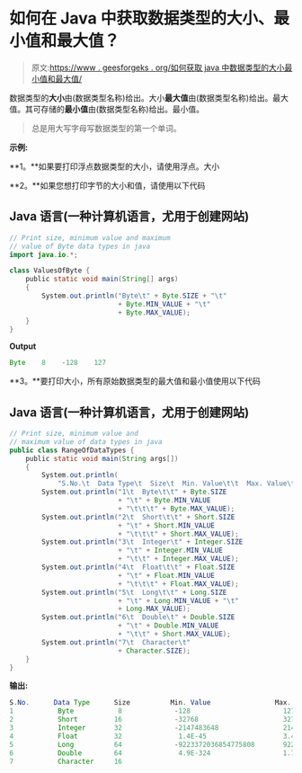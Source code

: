 # 如何在 Java 中获取数据类型的大小、最小值和最大值？

> 原文:[https://www . geesforgeks . org/如何获取 java 中数据类型的大小最小值和最大值/](https://www.geeksforgeeks.org/how-to-get-size-minimum-and-maximum-value-of-data-types-in-java/)

数据类型的**大小**由(数据类型名称)给出。大小**最大值**由(数据类型名称)给出。最大值。其可存储的**最小值**由(数据类型名称)给出。最小值。

> 总是用大写字母写数据类型的第一个单词。

**示例:**

**1。**如果要打印浮点数据类型的大小，请使用浮点。大小

**2。**如果您想打印字节的大小和值，请使用以下代码

## Java 语言(一种计算机语言，尤用于创建网站)

```java
// Print size, minimum value and maximum
// value of Byte data types in java
import java.io.*;

class ValuesOfByte {
    public static void main(String[] args)
    {
        System.out.println("Byte\t" + Byte.SIZE + "\t"
                           + Byte.MIN_VALUE + "\t"
                           + Byte.MAX_VALUE);
    }
}
```

**Output**

```java
Byte    8    -128    127
```

**3。**要打印大小，所有原始数据类型的最大值和最小值使用以下代码

## Java 语言(一种计算机语言，尤用于创建网站)

```java
// Print size, minimum value and 
// maximum value of data types in java
public class RangeOfDataTypes {
    public static void main(String args[])
    {
        System.out.println(
            "S.No.\t  Data Type\t  Size\t  Min. Value\t\t  Max. Value\t");
        System.out.println("1\t  Byte\t\t" + Byte.SIZE
                           + "\t" + Byte.MIN_VALUE
                           + "\t\t\t" + Byte.MAX_VALUE);
        System.out.println("2\t  Short\t\t" + Short.SIZE
                           + "\t" + Short.MIN_VALUE
                           + "\t\t\t" + Short.MAX_VALUE);
        System.out.println("3\t  Integer\t" + Integer.SIZE
                           + "\t" + Integer.MIN_VALUE
                           + "\t\t" + Integer.MAX_VALUE);
        System.out.println("4\t  Float\t\t" + Float.SIZE
                           + "\t" + Float.MIN_VALUE
                           + "\t\t\t" + Float.MAX_VALUE);
        System.out.println("5\t  Long\t\t" + Long.SIZE
                           + "\t" + Long.MIN_VALUE + "\t"
                           + Long.MAX_VALUE);
        System.out.println("6\t  Double\t" + Double.SIZE
                           + "\t" + Double.MIN_VALUE
                           + "\t\t" + Short.MAX_VALUE);
        System.out.println("7\t  Character\t"
                           + Character.SIZE);
    }
}
```

**输出:**

```java
S.No.      Data Type      Size          Min. Value                Max. Value
1           Byte           8             -128                       127
2           Short         16             -32768                     32767
3           Integer       32             -2147483648                2147483647
4           Float         32              1.4E-45                   3.4028235E38
5           Long          64             -9223372036854775808       9223372036854775807
6           Double        64              4.9E-324                  1.7976931348623157E308
7           Character     16

```